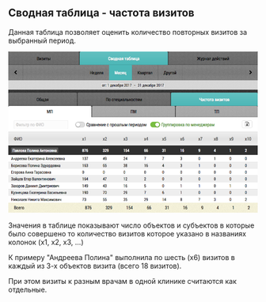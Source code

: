 ## Сводная таблица - частота визитов

Данная таблица позволяет оценить количество повторных визитов за выбранный период.

![](../images/reports-summary-frequency.png) 

Значения в таблице показывают число объектов и субъектов в которые было совершено то количество визитов которое указано в названиях колонок (x1, x2, x3, ...)

К примеру "Андреева Полина" выполнила по шесть (x6) визитов в каждый из 3-х объектов визита (всего 18 визитов).

При этом визиты к разным врачам в одной клинике считаются как отдельные.
